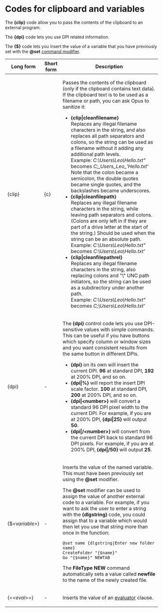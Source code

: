 # Codes for clipboard and variables

The **{clip}** code allow you to pass the contents of the clipboard to an external program.

The **{dpi}** code lets you use DPI related information.

The **{\$}** code lets you insert the value of a variable that you have previously set with the **@set** [command modifier](/Manual/customize/creating_your_own_buttons/command_modifiers.md).

<table>
<thead><tr><th>
Long form</th><th>
Short form</th><th>
Description
</th></tr></thead><tbody><tr><td>
{clip}</td><td>
{c}</td><td>

Passes the contents of the clipboard (only if the clipboard contains text data).  
If the clipboard text is to be used as a filename or path, you can ask Opus to sanitize it:

- **{clip\|cleanfilename}**  
  Replaces any illegal filename characters in the string, and also replaces all path separators and colons, so the string can be used as a filename without it adding any additional path levels.  
  Example: *C:\Users\Leo\\Hello.txt"* becomes *C;\_Users_Leo\_'Hello.txt'*  
  Note that the colon became a semicolon, the double quotes became single quotes, and the backslashes became underscores.
- **{clip\|cleanfilepath}**  
  Replaces any illegal filename characters in the string, while leaving path separators and colons. (Colons are only left in if they are part of a drive letter at the start of the string.) Should be used when the string can be an absolute path.  
  Example: *C:\Users\Leo\\Hello.txt"* becomes *C:\Users\Leo\\Hello.txt'*
- **{clip\|cleanfilepathrel}**  
  Replaces any illegal filename characters in the string, also replacing colons and "\\" UNC path initiators, so the string can be used as a subdirectory under another path.  
  Example: *C:\Users\Leo\\Hello.txt"* becomes *C;\Users\Leo\\Hello.txt'*
</td></tr><tr><td>
{dpi}</td><td>
-</td><td>

The **{dpi}** control code lets you use DPI-sensitive values with simple commands. This can be useful if you have buttons which specify column or window sizes and you want consistent results from the same button in different DPIs.

- **{dpi}** on its own will insert the current DPI. **96** at standard DPI, **192** at 200% DPI, and so on.
- **{dpi\|%}** will report the insert DPI scale factor. **100** at standard DPI, **200** at 200% DPI, and so on.
- **{dpi\|\<number\>}** will convert a standard 96 DPI pixel width to the current DPI. For example, if you are at 200% DPI, **{dpi\|25}** will output **50**.
- **{dpi\|/\<number\>}** will convert from the current DPI back to standard 96 DPI pixels. For example, if you are at 200% DPI, **{dpi\|/50}** will output **25**.
</td></tr><tr><td>

{\$*\<variable\>*}</td><td>
-</td><td>

Inserts the value of the named variable. This must have been previously set using the **@set** modifier.

The **@set** modifier can be used to assign the value of another external code to a variable. For example, if you want to ask the user to enter a string with the **{dlgstring}** code, you could assign that to a variable which would then let you use that string more than once in the function:

    @set name {dlgstring|Enter new folder name}
    CreateFolder "{$name}"
    Go "{$name}" NEWTAB

The **FileType NEW** command automatically sets a value called **newfile** to the name of the newly created file.
</td></tr><tr><td>

{=*\<eval\>*=}</td><td>
-</td><td>

Inserts the value of an [evaluator](/Manual/evaluator/README.md) clause.
</td></tr></tbody>
</table>

